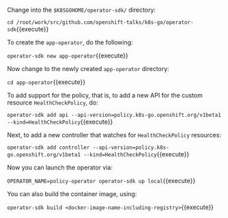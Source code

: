 Change into the `$K8SGOHOME/operator-sdk/` directory:

`cd /root/work/src/github.com/openshift-talks/k8s-go/operator-sdk`{{execute}}

To create the `app-operator`, do the following:

`operator-sdk new app-operator`{{execute}}

Now change to the newly created `app-operator` directory:

`cd app-operator`{{execute}}

To add support for the policy, that is, to add a new API for the custom resource `HealthCheckPolicy`, do:

`operator-sdk add api --api-version=policy.k8s-go.openshift.org/v1beta1 --kind=HealthCheckPolicy`{{execute}}

Next, to add a new controller that watches for `HealthCheckPolicy` resources:

`operator-sdk add controller --api-version=policy.k8s-go.openshift.org/v1beta1 --kind=HealthCheckPolicy`{{execute}}

Now you can launch the operator via:

`OPERATOR_NAME=policy-operator operator-sdk up local`{{execute}}

You can also build the container image, using:

`operator-sdk build <docker-image-name-including-registry>`{{execute}}